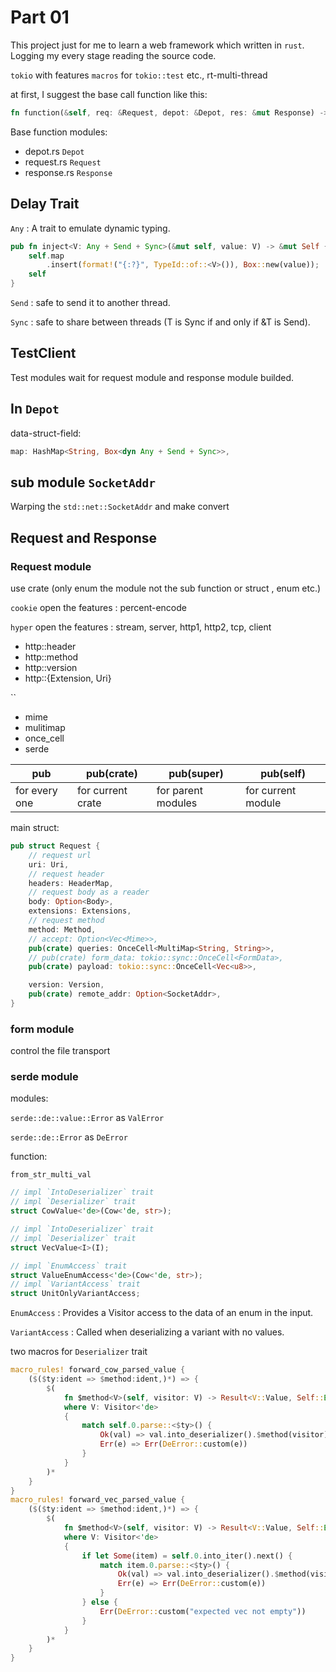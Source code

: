 # Part 01
This project just for me to learn a web framework which written in `rust`. Logging my every stage reading the source code.

`tokio` with features `macros` for `tokio::test` etc., rt-multi-thread

at first, I suggest the base call function like this:
```rust
fn function(&self, req: &Request, depot: &Depot, res: &mut Response) -> a result;
```
Base function modules: 
- depot.rs `Depot`
- request.rs `Request`
- response.rs `Response`


## Delay Trait
`Any` : A trait to emulate dynamic typing.
```rust
pub fn inject<V: Any + Send + Sync>(&mut self, value: V) -> &mut Self {
    self.map
        .insert(format!("{:?}", TypeId::of::<V>()), Box::new(value));
    self
}
```

`Send` : safe to send it to another thread.

`Sync` : safe to share between threads (T is Sync if and only if &T is Send).

## TestClient
Test modules wait for request module and response module builded.

## In `Depot` 
data-struct-field:
```rust
map: HashMap<String, Box<dyn Any + Send + Sync>>,
```

## sub module `SocketAddr`
Warping the `std::net::SocketAddr` and make convert

## Request and Response

### Request module
use crate (only enum the module not the sub function or struct , enum etc.)

`cookie`
open the features : percent-encode

`hyper`
open the features : stream, server, http1, http2, tcp, client
- http::header
- http::method
- http::version
- http::{Extension, Uri}

``
- mime
- mulitimap
- once_cell
- serde

|pub|pub(crate)|pub(super)|pub(self)|
|--|--|--|--|
|for every one|for current crate|for parent modules|for current module|

main struct: 
```rust
pub struct Request {
    // request url
    uri: Uri,
    // request header
    headers: HeaderMap,
    // request body as a reader
    body: Option<Body>,
    extensions: Extensions,
    // request method
    method: Method,
    // accept: Option<Vec<Mime>>,
    pub(crate) queries: OnceCell<MultiMap<String, String>>,
    // pub(crate) form_data: tokio::sync::OnceCell<FormData>,
    pub(crate) payload: tokio::sync::OnceCell<Vec<u8>>,

    version: Version,
    pub(crate) remote_addr: Option<SocketAddr>,
}
```
### form module
control the file transport

### serde module
modules:

`serde::de::value::Error` as `ValError`

`serde::de::Error` as `DeError`

function:

`from_str_multi_val`

```rust
// impl `IntoDeserializer` trait
// impl `Deserializer` trait
struct CowValue<'de>(Cow<'de, str>);

// impl `IntoDeserializer` trait
// impl `Deserializer` trait
struct VecValue<I>(I);

// impl `EnumAccess` trait
struct ValueEnumAccess<'de>(Cow<'de, str>);
// impl `VariantAccess` trait
struct UnitOnlyVariantAccess;
```

`EnumAccess` : Provides a Visitor access to the data of an enum in the input.

`VariantAccess` : Called when deserializing a variant with no values.

two macros for `Deserializer` trait
```rust
macro_rules! forward_cow_parsed_value {
    ($($ty:ident => $method:ident,)*) => {
        $(
            fn $method<V>(self, visitor: V) -> Result<V::Value, Self::Error>
            where V: Visitor<'de>
            {
                match self.0.parse::<$ty>() {
                    Ok(val) => val.into_deserializer().$method(visitor),
                    Err(e) => Err(DeError::custom(e))
                }
            }
        )*
    }
}
macro_rules! forward_vec_parsed_value {
    ($($ty:ident => $method:ident,)*) => {
        $(
            fn $method<V>(self, visitor: V) -> Result<V::Value, Self::Error>
            where V: Visitor<'de>
            {
                if let Some(item) = self.0.into_iter().next() {
                    match item.0.parse::<$ty>() {
                        Ok(val) => val.into_deserializer().$method(visitor),
                        Err(e) => Err(DeError::custom(e))
                    }
                } else {
                    Err(DeError::custom("expected vec not empty"))
                }
            }
        )*
    }
}

```

